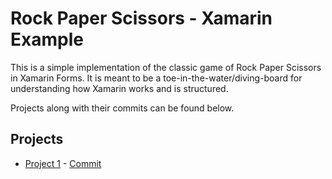 # Rock Paper Scissors - Xamarin Example

This is a simple implementation of the classic game of Rock Paper Scissors in Xamarin Forms. It is meant to be a toe-in-the-water/diving-board for understanding how Xamarin works and is structured.

Projects along with their commits can be found below.

## Projects

- [Project 1](".spec/project-1.md") - [Commit]("tree/3a08f0003601fe07ff395ae3fd438426bd61a9d1")
